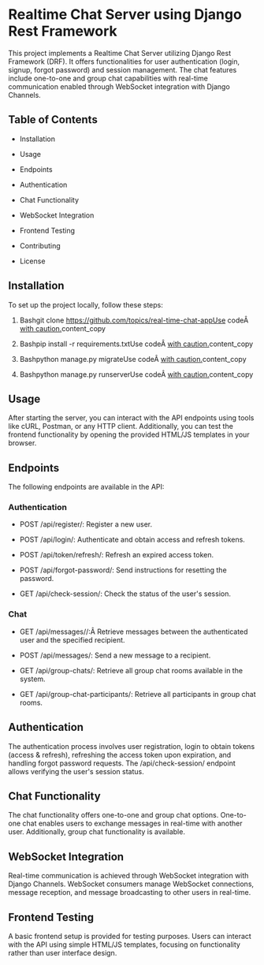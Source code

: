 Realtime Chat Server using Django Rest Framework
================================================

This project implements a Realtime Chat Server utilizing Django Rest Framework (DRF). It offers functionalities for user authentication (login, signup, forgot password) and session management. The chat features include one-to-one and group chat capabilities with real-time communication enabled through WebSocket integration with Django Channels.

Table of Contents
-----------------

*   Installation
    
*   Usage
    
*   Endpoints
    
*   Authentication
    
*   Chat Functionality
    
*   WebSocket Integration
    
*   Frontend Testing
    
*   Contributing
    
*   License
    

Installation
------------

To set up the project locally, follow these steps:

1.  Bashgit clone https://github.com/topics/real-time-chat-appUse codeÂ [with caution.](https://gemini.google.com/faq#coding)content\_copy
    
2.  Bashpip install -r requirements.txtUse codeÂ [with caution.](https://gemini.google.com/faq#coding)content\_copy
    
3.  Bashpython manage.py migrateUse codeÂ [with caution.](https://gemini.google.com/faq#coding)content\_copy
    
4.  Bashpython manage.py runserverUse codeÂ [with caution.](https://gemini.google.com/faq#coding)content\_copy
    

Usage
-----

After starting the server, you can interact with the API endpoints using tools like cURL, Postman, or any HTTP client. Additionally, you can test the frontend functionality by opening the provided HTML/JS templates in your browser.

Endpoints
---------

The following endpoints are available in the API:

### Authentication

*   POST /api/register/: Register a new user.
    
*   POST /api/login/: Authenticate and obtain access and refresh tokens.
    
*   POST /api/token/refresh/: Refresh an expired access token.
    
*   POST /api/forgot-password/: Send instructions for resetting the password.
    
*   GET /api/check-session/: Check the status of the user's session.
    

### Chat

*   GET /api/messages//:Â Retrieve messages between the authenticated user and the specified recipient.
    
*   POST /api/messages/: Send a new message to a recipient.
    
*   GET /api/group-chats/: Retrieve all group chat rooms available in the system.
    
*   GET /api/group-chat-participants/: Retrieve all participants in group chat rooms.
    

Authentication
--------------

The authentication process involves user registration, login to obtain tokens (access & refresh), refreshing the access token upon expiration, and handling forgot password requests. The /api/check-session/ endpoint allows verifying the user's session status.

Chat Functionality
------------------

The chat functionality offers one-to-one and group chat options. One-to-one chat enables users to exchange messages in real-time with another user. Additionally, group chat functionality is available.

WebSocket Integration
---------------------

Real-time communication is achieved through WebSocket integration with Django Channels. WebSocket consumers manage WebSocket connections, message reception, and message broadcasting to other users in real-time.

Frontend Testing
----------------

A basic frontend setup is provided for testing purposes. Users can interact with the API using simple HTML/JS templates, focusing on functionality rather than user interface design.

